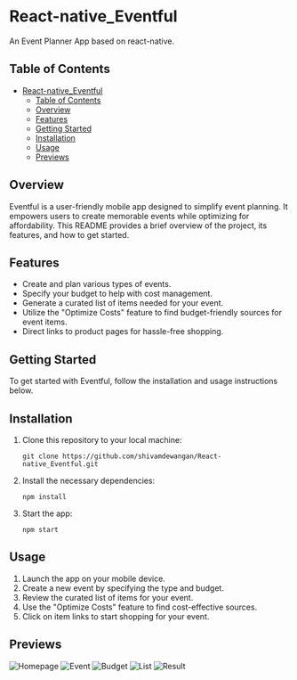 # React-native_Eventful

An Event Planner App based on react-native.

## Table of Contents

- [React-native\_Eventful](#react-native_eventful)
  - [Table of Contents](#table-of-contents)
  - [Overview](#overview)
  - [Features](#features)
  - [Getting Started](#getting-started)
  - [Installation](#installation)
  - [Usage](#usage)
  - [Previews](#previews)

## Overview

Eventful is a user-friendly mobile app designed to simplify event planning. It empowers users to create memorable events while optimizing for affordability. This README provides a brief overview of the project, its features, and how to get started.

## Features

- Create and plan various types of events.
- Specify your budget to help with cost management.
- Generate a curated list of items needed for your event.
- Utilize the "Optimize Costs" feature to find budget-friendly sources for event items.
- Direct links to product pages for hassle-free shopping.

## Getting Started

To get started with Eventful, follow the installation and usage instructions below.

## Installation

1. Clone this repository to your local machine:

    ```shell
    git clone https://github.com/shivamdewangan/React-native_Eventful.git
    ```

2. Install the necessary dependencies:

    ```shell
    npm install
    ```

3. Start the app:

    ```shell
    npm start
    ```

## Usage

1. Launch the app on your mobile device.
2. Create a new event by specifying the type and budget.
3. Review the curated list of items for your event.
4. Use the "Optimize Costs" feature to find cost-effective sources.
5. Click on item links to start shopping for your event.

## Previews

![Homepage](https://raw.githubusercontent.com/shivamdewangan/React-native_Eventful/main/assets/preview/home.png)
![Event](https://raw.githubusercontent.com/shivamdewangan/React-native_Eventful/main/assets/preview/event.png)
![Budget](https://raw.githubusercontent.com/shivamdewangan/React-native_Eventful/main/assets/preview/budget.png)
![List](https://raw.githubusercontent.com/shivamdewangan/React-native_Eventful/main/assets/preview/list.png)
![Result](https://raw.githubusercontent.com/shivamdewangan/React-native_Eventful/main/assets/preview/result.png)
